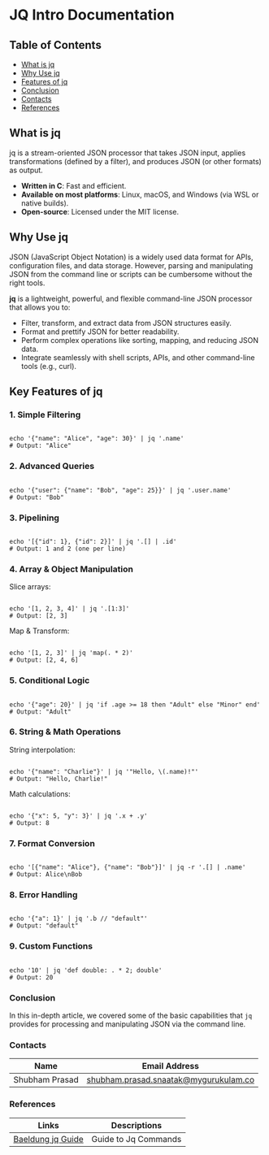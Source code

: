 <h1>JQ Intro Documentation</h1>

<h2>Table of Contents</h2>
<ul>
  <li><a href="#what-is-jq">What is jq</a></li>
  <li><a href="#why-use-jq">Why Use jq</a></li>
  <li><a href="#key-features-of-jq">Features of jq</a></li>
  <li><a href="#Conclusion">Conclusion</a></li>
  <li><a href="#Contacts">Contacts</a></li>
  <li><a href="#References">References</a></li>
</ul>

<h2 id="what-is-jq">What is jq</h2>
<p>
jq is a stream-oriented JSON processor that takes JSON input, applies transformations (defined by a filter), and produces JSON (or other formats) as output.
</p>
<ul>
  <li><b>Written in C</b>: Fast and efficient.</li>
  <li><b>Available on most platforms</b>: Linux, macOS, and Windows (via WSL or native builds).</li>
  <li><b>Open-source</b>: Licensed under the MIT license.</li>
</ul>

<h2 id="why-use-jq">Why Use jq</h2>
<p>
JSON (JavaScript Object Notation) is a widely used data format for APIs, configuration files, and data storage. However, parsing and manipulating JSON from the command line or scripts can be cumbersome without the right tools.
</p>
<p>
<b>jq</b> is a lightweight, powerful, and flexible command-line JSON processor that allows you to:
</p>
<ul>
  <li>Filter, transform, and extract data from JSON structures easily.</li>
  <li>Format and prettify JSON for better readability.</li>
  <li>Perform complex operations like sorting, mapping, and reducing JSON data.</li>
  <li>Integrate seamlessly with shell scripts, APIs, and other command-line tools (e.g., curl).</li>
</ul>

<h2 id="key-features-of-jq">Key Features of jq</h2>

<h3>1. Simple Filtering</h3>
<pre><code class="language-sh">
echo '{"name": "Alice", "age": 30}' | jq '.name'
# Output: "Alice"
</code></pre>

<h3>2. Advanced Queries</h3>
<pre><code class="language-sh">
echo '{"user": {"name": "Bob", "age": 25}}' | jq '.user.name'
# Output: "Bob"
</code></pre>

<h3>3. Pipelining</h3>
<pre><code class="language-sh">
echo '[{"id": 1}, {"id": 2}]' | jq '.[] | .id'
# Output: 1 and 2 (one per line)
</code></pre>

<h3>4. Array & Object Manipulation</h3>
<p>Slice arrays:</p>
<pre><code class="language-sh">
echo '[1, 2, 3, 4]' | jq '.[1:3]'
# Output: [2, 3]
</code></pre>
<p>Map & Transform:</p>
<pre><code class="language-sh">
echo '[1, 2, 3]' | jq 'map(. * 2)'
# Output: [2, 4, 6]
</code></pre>

<h3>5. Conditional Logic</h3>
<pre><code class="language-sh">
echo '{"age": 20}' | jq 'if .age >= 18 then "Adult" else "Minor" end'
# Output: "Adult"
</code></pre>

<h3>6. String & Math Operations</h3>
<p>String interpolation:</p>
<pre><code class="language-sh">
echo '{"name": "Charlie"}' | jq '"Hello, \(.name)!"'
# Output: "Hello, Charlie!"
</code></pre>
<p>Math calculations:</p>
<pre><code class="language-sh">
echo '{"x": 5, "y": 3}' | jq '.x + .y'
# Output: 8
</code></pre>

<h3>7. Format Conversion</h3>
<pre><code class="language-sh">
echo '[{"name": "Alice"}, {"name": "Bob"}]' | jq -r '.[] | .name'
# Output: Alice\nBob
</code></pre>

<h3>8. Error Handling</h3>
<pre><code class="language-sh">
echo '{"a": 1}' | jq '.b // "default"'
# Output: "default"
</code></pre>

<h3>9. Custom Functions</h3>
<pre><code class="language-sh">
echo '10' | jq 'def double: . * 2; double'
# Output: 20
</code></pre>

<h3> Conclusion</h3>
<p>
In this in-depth article, we covered some of the basic capabilities that <code>jq</code> provides for processing and manipulating JSON via the command line.
</p>

<h3> Contacts</h3>
<table>
  <thead>
    <tr>
      <th>Name</th>
      <th>Email Address</th>
    </tr>
  </thead>
  <tbody>
    <tr>
      <td>Shubham Prasad</td>
      <td><a href="mailto:shubham.prasad.snaatak@mygurukulam.co">shubham.prasad.snaatak@mygurukulam.co</a></td>
    </tr>
  </tbody>
</table>

<h3>References</h3>
<table>
  <thead>
    <tr>
      <th>Links</th>
      <th>Descriptions</th>
    </tr>
  </thead>
  <tbody>
    <tr>
       <td><a href="https://www.baeldung.com/linux/jq-command-json" target="_blank">Baeldung jq Guide</a></td>
      <td>Guide to Jq Commands</td>
    </tr>
  </tbody>
</table>

